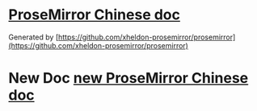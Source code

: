 # [ProseMirror Chinese doc](https://prosemirror-old.xheldon.com) 

Generated by [https://github.com/xheldon-prosemirror/prosemirror](https://github.com/xheldon-prosemirror/prosemirror) 

 # New Doc [new ProseMirror Chinese doc](https://prosemirror.xheldon.com) 
